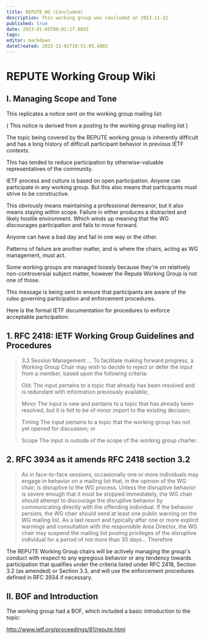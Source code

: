 ```yaml
---
title: REPUTE WG (Concluded)
description: This working group was concluded on 2013-11-22
published: true
date: 2023-01-05T00:01:27.089Z
tags: 
editor: markdown
dateCreated: 2022-12-02T16:51:05.480Z
---
```


# REPUTE Working Group Wiki
## I. Managing Scope and Tone

This replicates a notice sent on the working group mailing list:

( This notice is derived from a posting to the working group mailing list )

The topic being covered by the REPUTE working group is inherently difficult and has a long history of difficult participant behavior in previous IETF contexts.

This has tended to reduce participation by otherwise-valuable representatives of the community.

IETF process and culture is based on open participation. Anyone can participate in any working group. But this also means that participants must strive to be constructive.

This obviously means maintaining a professional demeanor, but it also means staying within scope. Failure in either produces a distracted and likely hostile environment. Which winds up meaning that the WG discourages participation and fails to move forward.

Anyone can have a bad day and fail in one way or the other.

Patterns of failure are another matter, and is where the chairs, acting as WG management, must act.

Some working groups are managed loosely because they're on relatively non-controversial subject matter, however the Repute Working Group is not one of those.

This message is being sent to ensure that participants are aware of the rules governing participation and enforcement procedures.

Here is the formal IETF documentation for procedures to enforce acceptable participation:

## 1. RFC 2418: IETF Working Group Guidelines and Procedures

> 3.3 Session Management
> ...
> To facilitate making forward
> progress, a Working Group Chair may wish to decide to reject
> or defer the input from a member, based upon the following
> criteria:
>
> Old: 
>    The input pertains to a topic that already has been resolved
>    and is redundant with information previously available;
>
> Minor 
>    The input is new and pertains to a topic that has already
>    been resolved, but it is felt to be of minor import to the
>    existing decision;
>
> Timing 
>    The input pertains to a topic that the working group
>    has not yet opened for discussion; or
>
> Scope 
>    The input is outside of the scope of the working group
>    charter.
## 2. RFC 3934 as it amends RFC 2418 section 3.2

> As in face-to-face sessions, occasionally one or more
> individuals may engage in behavior on a mailing list that, in
> the opinion of the WG chair, is disruptive to the WG process.
> Unless the disruptive behavior is severe enough that it must be
> stopped immediately, the WG chair should attempt to discourage
> the disruptive behavior by communicating directly with the
> offending individual.  If the behavior persists, the WG chair
> should send at least one public warning on the WG mailing list.
> As a last resort and typically after one or more explicit
> warnings and consultation with the responsible Area Director,
> the WG chair may suspend the mailing list posting privileges of
> the disruptive individual for a period of not more than 30 days...
Therefore

The REPUTE Working Group chairs will be actively managing the group's conduct with respect to any egregious behavior or any tendency towards participation that qualifies under the criteria listed under RFC 2418, Section 3.2 (as amended) or Section 3.3, and will use the enforcement procedures defined in RFC 3934 if necessary.

## II. BOF and Introduction

The working group had a BOF, which included a basic introduction to the topic:

<http://www.ietf.org/proceedings/81/repute.html>